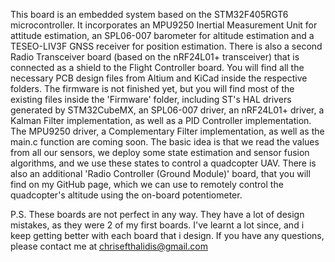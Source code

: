 This board is an embedded system based on the STM32F405RGT6 microcontroller. It incorporates an MPU9250 Inertial
Measurement Unit for attitude estimation, an SPL06-007 barometer for altitude estimation and a TESEO-LIV3F GNSS
receiver for position estimation. There is also a second Radio Transceiver board (based on the nRF24L01+ transceiver)
that is connected as a shield to the Flight Controller board. You will find all the necessary PCB design files from
Altium and KiCad inside the respective folders. The firmware is not finished yet, but you will find most of the
existing files inside the 'Firmware' folder, including ST's HAL drivers generated by STM32CubeMX, an SPL06-007
driver, an nRF24L01+ driver, a Kalman Filter implementation, as well as a PID Controller implementation. The MPU9250
driver, a Complementary Filter implementation, as well as the main.c function are coming soon. The basic idea is that
we read the values from all our sensors, we deploy some state estimation and sensor fusion algorithms, and we use
these states to control a quadcopter UAV. There is also an additional 'Radio Controller (Ground Module)' board, that
you will find on my GitHub page, which we can use to remotely control the quadcopter's altitude using the on-board
potentiometer.

P.S. These boards are not perfect in any way. They have a lot of design mistakes, as they were 2 of my first boards.
I've learnt a lot since, and i keep getting better with each board that i design. If you have any questions, please
contact me at chrisefthalidis@gmail.com